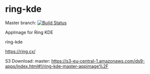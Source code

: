 # ring-kde
Master branch:
[![Build Status](http://aci.pangea.pub/job/ring-kde-full-master-appimage/badge/icon)](http://aci.pangea.pub/job/ring-kde-full-master-appimage/)

AppImage for Ring KDE

ring-kde

https://ring.cx/

S3 Download:
master:
https://s3-eu-central-1.amazonaws.com/ds9-apps/index.html#!/ring-kde-master-appimage%2F
